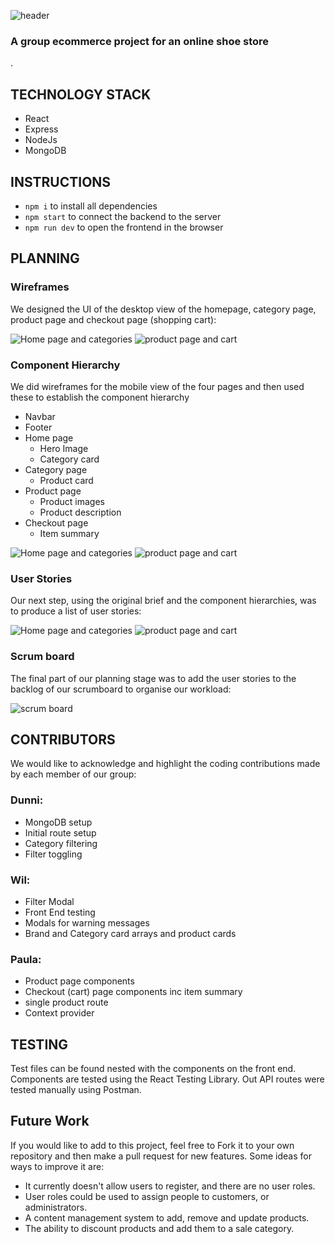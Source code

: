 
![header ](front-end/src/assets/readMe-images/readMeHeader.png)
### A group ecommerce project for an online shoe store
.
## TECHNOLOGY STACK
- React
- Express
- NodeJs
- MongoDB 

## INSTRUCTIONS
- `npm i` to install all dependencies
- `npm start` to connect the backend to the server
- `npm run dev` to open the frontend in the browser
## PLANNING
### Wireframes
We designed the UI of the desktop view of the homepage, category page, product page and checkout page (shopping cart):

![Home page and categories ](front-end/src/assets/readMe-images/wireframes1.png)
![product page and cart ](front-end/src/assets/readMe-images/wireframes2.png)

### Component Hierarchy
We did wireframes for the mobile view of the four pages and then used these to establish the component hierarchy

- Navbar
- Footer
- Home page
  - Hero Image
  - Category card
- Category page
  - Product card
- Product page
  - Product images
  - Product description
- Checkout page
  - Item summary

![Home page and categories ](front-end/src/assets/readMe-images/hierarchy1.png)
![product page and cart ](front-end/src/assets/readMe-images/hierarchy2.png)

### User Stories
Our next step, using the original brief and the component hierarchies, was to produce a list of user stories:

![Home page and categories ](front-end/src/assets/readMe-images/userStories1.png)
![product page and cart ](front-end/src/assets/readMe-images/userStories2.png)

### Scrum board
The final part of our planning stage was to add the user stories to the backlog of our scrumboard to organise our workload:

![scrum board ](front-end/src/assets/readMe-images/scrumboard.png)

## CONTRIBUTORS
We would like to acknowledge and highlight the coding contributions made by each member of our group:
### Dunni:
- MongoDB setup
- Initial route setup
- Category filtering
- Filter toggling
### Wil:
- Filter Modal
- Front End testing
- Modals for warning messages
- Brand and Category card arrays and product cards
### Paula:
- Product page components
- Checkout (cart) page components inc item summary
- single product route
- Context provider

## TESTING
Test files can be found nested with the components on the front end. Components are tested using the React Testing Library. Out API routes were tested manually using Postman.

## Future Work
If you would like to add to this project, feel free to Fork it to your own repository and then make a pull request for new features.
Some ideas for ways to improve it are:
- It currently doesn't allow users to register, and there are no user roles.
- User roles could be used to assign people to customers, or administrators.
- A content management system to add, remove and update products.
- The ability to discount products and add them to a sale category.
